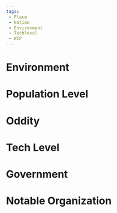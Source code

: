 ```yaml
---
tags:
 - Place
 - Nation
 - Environment 
 - Techlevel
 - WIP
---
```


# Environment
# Population Level 
# Oddity
# Tech Level 
# Government
# Notable Organization 
